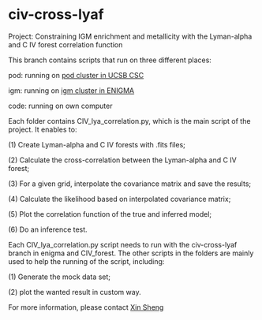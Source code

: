# civ-cross-lyaf

Project: Constraining IGM enrichment and metallicity with the Lyman-alpha and C IV forest correlation function 

This branch contains scripts that run on three different places:

pod: running on [pod cluster in UCSB CSC](https://csc.cnsi.ucsb.edu/)

igm: running on [igm cluster in ENIGMA](http://enigma.physics.ucsb.edu/)

code: running on own computer

Each folder contains CIV_lya_correlation.py, which is the main script of the project. It enables to:

(1) Create Lyman-alpha and C IV forests with .fits files;

(2) Calculate the cross-correlation between the Lyman-alpha and C IV forest;

(3) For a given grid, interpolate the covariance matrix and save the results;

(4) Calculate the likelihood based on interpolated covariance matrix;

(5) Plot the correlation function of the true and inferred model;

(6) Do an inference test.

Each CIV_lya_correlation.py script needs to run with the civ-cross-lyaf branch in enigma and CIV_forest. The other scripts in the folders are mainly used to help the running of the script, including:

(1) Generate the mock data set;

(2) plot the wanted result in custom way.

For more information, please contact [Xin Sheng](xinsheng@ucsb.edu)
